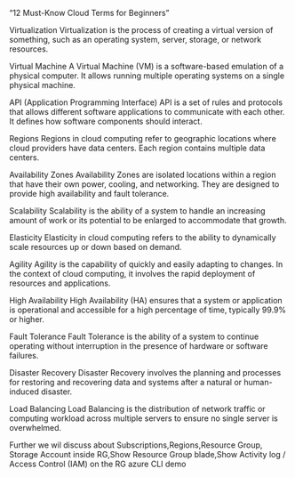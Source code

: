 “12 Must-Know Cloud Terms for Beginners”


Virtualization
Virtualization is the process of creating a virtual version of something, such as an operating system, server, storage, or network resources.

Virtual Machine
A Virtual Machine (VM) is a software-based emulation of a physical computer. It allows running multiple operating systems on a single physical machine.

API (Application Programming Interface)
API is a set of rules and protocols that allows different software applications to communicate with each other. It defines how software components should interact.

Regions
Regions in cloud computing refer to geographic locations where cloud providers have data centers. Each region contains multiple data centers.

Availability Zones
Availability Zones are isolated locations within a region that have their own power, cooling, and networking. They are designed to provide high availability and fault tolerance.

Scalability
Scalability is the ability of a system to handle an increasing amount of work or its potential to be enlarged to accommodate that growth.

Elasticity
Elasticity in cloud computing refers to the ability to dynamically scale resources up or down based on demand.

Agility
Agility is the capability of quickly and easily adapting to changes. In the context of cloud computing, it involves the rapid deployment of resources and applications.

High Availability
High Availability (HA) ensures that a system or application is operational and accessible for a high percentage of time, typically 99.9% or higher.

Fault Tolerance
Fault Tolerance is the ability of a system to continue operating without interruption in the presence of hardware or software failures.

Disaster Recovery
Disaster Recovery involves the planning and processes for restoring and recovering data and systems after a natural or human-induced disaster.

Load Balancing
Load Balancing is the distribution of network traffic or computing workload across multiple servers to ensure no single server is overwhelmed.



Further we wil discuss about Subscriptions,Regions,Resource Group,  Storage Account inside RG,Show Resource Group blade,Show Activity log / Access Control (IAM) on the RG
azure CLI demo
